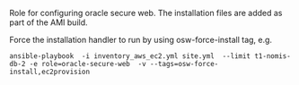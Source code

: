 Role for configuring oracle secure web. The installation files are added as part of the AMI build.

Force the installation handler to run by using osw-force-install tag, e.g.

```
ansible-playbook  -i inventory_aws_ec2.yml site.yml  --limit t1-nomis-db-2 -e role=oracle-secure-web  -v --tags=osw-force-install,ec2provision
```
